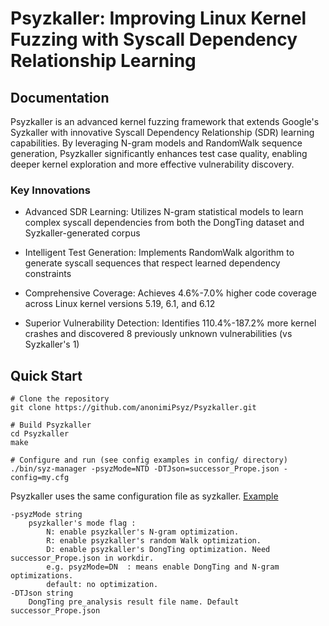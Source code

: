 # Psyzkaller: Improving Linux Kernel Fuzzing with Syscall Dependency Relationship Learning


## Documentation

Psyzkaller is an advanced kernel fuzzing framework that extends Google's Syzkaller with innovative Syscall Dependency Relationship (SDR) learning capabilities. By leveraging N-gram models and RandomWalk sequence generation, Psyzkaller significantly enhances test case quality, enabling deeper kernel exploration and more effective vulnerability discovery.

###  Key Innovations

- Advanced SDR Learning: Utilizes N-gram statistical models to learn complex syscall dependencies from both the DongTing dataset and Syzkaller-generated corpus

- Intelligent Test Generation: Implements RandomWalk algorithm to generate syscall sequences that respect learned dependency constraints

- Comprehensive Coverage: Achieves 4.6%-7.0% higher code coverage across Linux kernel versions 5.19, 6.1, and 6.12

- Superior Vulnerability Detection: Identifies 110.4%-187.2% more kernel crashes and discovered 8 previously unknown vulnerabilities (vs Syzkaller's 1)

## Quick Start
```
# Clone the repository
git clone https://github.com/anonimiPsyz/Psyzkaller.git

# Build Psyzkaller
cd Psyzkaller
make

# Configure and run (see config examples in config/ directory)
./bin/syz-manager -psyzMode=NTD -DTJson=successor_Prope.json -config=my.cfg 
```

Psyzkaller uses the same configuration file as syzkaller.  [Example](https://github.com/google/syzkaller/blob/master/pkg/mgrconfig/testdata/qemu-example.cfg)

```
-psyzMode string
    psyzkaller's mode flag :
        N: enable psyzkaller's N-gram optimization.
        R: enable psyzkaller's random Walk optimization.
        D: enable psyzkaller's DongTing optimization. Need successor_Prope.json in workdir.
        e.g. psyzMode=DN  : means enable DongTing and N-gram optimizations. 
        default: no optimization.
-DTJson string
    DongTing pre_analysis result file name. Default successor_Prope.json
```